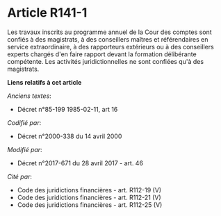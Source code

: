 # Article R141-1

Les travaux inscrits au programme annuel de la Cour des comptes sont confiés à des magistrats, à des conseillers maîtres et
référendaires en service extraordinaire, à des rapporteurs extérieurs ou à des conseillers experts chargés d'en faire rapport
devant la formation délibérante compétente. Les activités juridictionnelles ne sont confiées qu'à des magistrats.

**Liens relatifs à cet article**

_Anciens textes_:

  - Décret n°85-199 1985-02-11, art 16

_Codifié par_:

  - Décret n°2000-338 du 14 avril 2000

_Modifié par_:

  - Décret n°2017-671 du 28 avril 2017 - art. 46

_Cité par_:

  - Code des juridictions financières - art. R112-19 (V)
  - Code des juridictions financières - art. R112-21 (V)
  - Code des juridictions financières - art. R112-25 (V)
